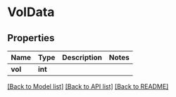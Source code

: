 # VolData

## Properties
Name | Type | Description | Notes
------------ | ------------- | ------------- | -------------
**vol** | **int** |  | 

[[Back to Model list]](../README.md#documentation-for-models) [[Back to API list]](../README.md#documentation-for-api-endpoints) [[Back to README]](../README.md)



